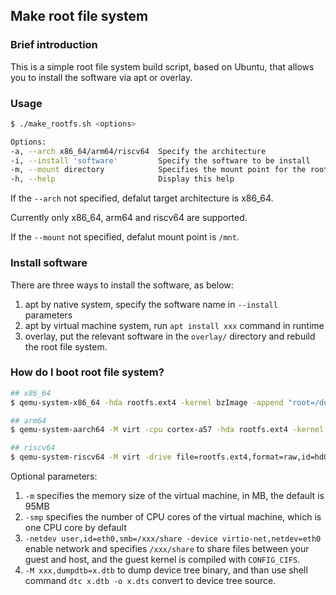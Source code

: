 ## Make root file system

### Brief introduction

This is a simple root file system build script, based on Ubuntu, that allows
you to install the software via apt or overlay.

### Usage

```bash
$ ./make_rootfs.sh <options>

Options:
-a, --arch x86_64/arm64/riscv64  Specify the architecture
-i, --install 'software'         Specify the software to be install
-m, --mount directory            Specifies the mount point for the root filesystem
-h, --help                       Display this help
```

If the `--arch` not specified, defalut target architecture is x86_64.

Currently only x86_64, arm64 and riscv64 are supported.

If the `--mount` not specified, defalut mount point is `/mnt`.

### Install software

There are three ways to install the software, as below:

1. apt by native system, specify the software name in `--install` parameters
2. apt by virtual machine system, run `apt install xxx` command in runtime
3. overlay, put the relevant software in the `overlay/` directory
   and rebuild the root file system.

### How do I boot root file system?

```bash
## x86_64
$ qemu-system-x86_64 -hda rootfs.ext4 -kernel bzImage -append "root=/dev/sda rw console=ttyS0" -nographic

## arm64
$ qemu-system-aarch64 -M virt -cpu cortex-a57 -hda rootfs.ext4 -kernel Image -append "root=/dev/vda rw console=ttyAMA0" -nographic

## riscv64
$ qemu-system-riscv64 -M virt -drive file=rootfs.ext4,format=raw,id=hd0 -device virtio-blk-device,drive=hd0 -kernel Image -append "root=/dev/vda rw console=ttyS0" -nographic
```

Optional parameters:

1. `-m` specifies the memory size of the virtual machine, in MB,
   the default is 95MB
2. `-smp` specifies the number of CPU cores of the virtual machine,
   which is one CPU core by default
3. `-netdev user,id=eth0,smb=/xxx/share -device virtio-net,netdev=eth0` enable
   network and specifies `/xxx/share` to share files between your guest and host,
   and the guest kernel is compiled with `CONFIG_CIFS`.
4. `-M xxx,dumpdtb=x.dtb` to dump device tree binary, and than use shell command
   `dtc x.dtb -o x.dts` convert to device tree source.
